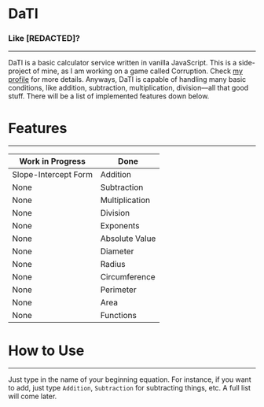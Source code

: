 # DaTI
### Like [REDACTED]?
___
DaTI is a basic calculator service written in vanilla JavaScript. This is a side-project of mine, as I am working on a game called Corruption. Check [my profile](https://github.com/jaqko/projects/3) for more details. Anyways, DaTI is capable of handling many basic conditions, like addition, subtraction, multiplication, division––all that good stuff. There will be a list of implemented features down below.

# Features
___
Work in Progress | Done
------------ | -------------
Slope-Intercept Form | Addition
None | Subtraction
None | Multiplication
None | Division
None | Exponents
None | Absolute Value
None | Diameter
None | Radius
None | Circumference
None | Perimeter
None | Area
None | Functions

# How to Use

___
Just type in the name of your beginning equation. For instance, if you want to add, just type `Addition`, `Subtraction` for subtracting things, etc. A full list will come later.
